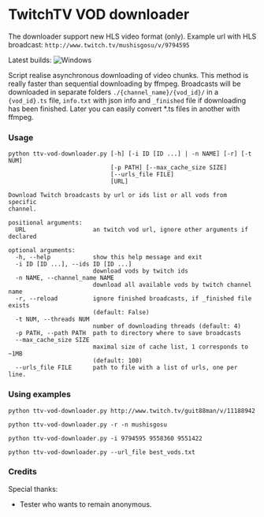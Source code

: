 TwitchTV VOD downloader
========
The downloader support new HLS video format (only). Example url with HLS broadcast:
`http://www.twitch.tv/mushisgosu/v/9794595`

Latest builds: ![Windows](https://github.com/tausackhn/ttv-vod-downloader/releases/latest)

Script realise asynchronous downloading of video chunks. This method is really faster than sequential downloading by ffmpeg.
Broadcasts will be downloaded in separate folders 
`./{channel_name}/{vod_id}/` 
in a `{vod_id}.ts` file, `info.txt` with json info and `_finished` file if downloading has been finished.
Later you can easily convert *.ts files in another with ffmpeg.
### Usage
```
python ttv-vod-downloader.py [-h] [-i ID [ID ...] | -n NAME] [-r] [-t NUM]
                             [-p PATH] [--max_cache_size SIZE]
                             [--urls_file FILE]
                             [URL]

Download Twitch broadcasts by url or ids list or all vods from specific
channel.

positional arguments:
  URL                   an twitch vod url, ignore other arguments if declared

optional arguments:
  -h, --help            show this help message and exit
  -i ID [ID ...], --ids ID [ID ...]
                        download vods by twitch ids
  -n NAME, --channel_name NAME
                        download all available vods by twitch channel name
  -r, --reload          ignore finished broadcasts, if _finished file exists
                        (default: False)
  -t NUM, --threads NUM
                        number of downloading threads (default: 4)
  -p PATH, --path PATH  path to directory where to save broadcasts
  --max_cache_size SIZE
                        maximal size of cache list, 1 corresponds to ~1MB
                        (default: 100)
  --urls_file FILE      path to file with a list of urls, one per line.
```
### Using examples
`python ttv-vod-downloader.py http://www.twitch.tv/guit88man/v/11188942`

`python ttv-vod-downloader.py -r -n mushisgosu`

`python ttv-vod-downloader.py -i 9794595 9558360 9551422`

`python ttv-vod-downloader.py --url_file best_vods.txt`

### Credits
Special thanks:
* Tester who wants to remain anonymous.
